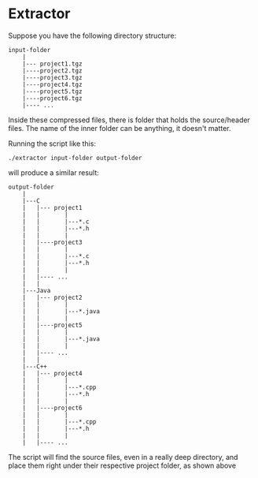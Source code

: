# Extractor

Suppose you have the following directory structure:
```
input-folder
    |
    |--- project1.tgz
    |----project2.tgz
    |----project3.tgz
    |----project4.tgz
    |----project5.tgz
    |----project6.tgz
    |---- ...
```
Inside these compressed files, there is folder that holds the source/header
files. The name of the inner folder can be anything, it doesn't matter.

Running the script like this:
```
./extractor input-folder output-folder
```
will produce a similar result:
```
output-folder
    |
    |---C
    |   |--- project1
    |   |       |
    |   |       |---*.c
    |   |       |---*.h
    |   |       |
    |   |----project3
    |   |       |
    |   |       |---*.c
    |   |       |---*.h
    |   |       |
    |   |---- ...
    |   |
    |---Java
    |   |--- project2
    |   |       |
    |   |       |---*.java
    |   |       |
    |   |----project5
    |   |       |
    |   |       |---*.java
    |   |       |
    |   |---- ...
    |   |
    |---C++
    |   |--- project4
    |   |       |
    |   |       |---*.cpp
    |   |       |---*.h
    |   |       |
    |   |----project6
    |   |       |
    |   |       |---*.cpp
    |   |       |---*.h
    |   |       |
    |   |---- ...
```
The script will find the source files, even in a really deep directory, and
place them right under their respective project folder, as shown above
